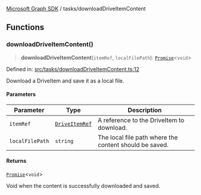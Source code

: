 [Microsoft Graph SDK](../modules.md) / tasks/downloadDriveItemContent

## Functions

### downloadDriveItemContent()

> **downloadDriveItemContent**(`itemRef`, `localFilePath`): [`Promise`](https://developer.mozilla.org/docs/Web/JavaScript/Reference/Global_Objects/Promise)\<`void`\>

Defined in: [src/tasks/downloadDriveItemContent.ts:12](https://github.com/Future-Secure-AI/microsoft-graph/blob/6f587d043e8277194e9b2feca914ab2cba9d258d/src/tasks/downloadDriveItemContent.ts#L12)

Download a DriveItem and save it as a local file.

#### Parameters

| Parameter | Type | Description |
| ------ | ------ | ------ |
| `itemRef` | [`DriveItemRef`](../models/DriveItemRef.md#driveitemref) | A reference to the DriveItem to download. |
| `localFilePath` | `string` | The local file path where the content should be saved. |

#### Returns

[`Promise`](https://developer.mozilla.org/docs/Web/JavaScript/Reference/Global_Objects/Promise)\<`void`\>

Void when the content is successfully downloaded and saved.
